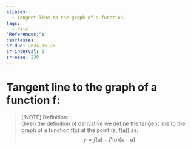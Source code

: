 ```yaml
---
aliases:
  - Tangent line to the graph of a function.
tags:
  - calc
"References:": 
cssclasses: 
sr-due: 2024-06-26
sr-interval: 6
sr-ease: 230
---
```

# Tangent line to the graph of a function f: 

> [!NOTE] Definition:  
> Given the definition of derivative we define the tangent line to the graph of a function f(x) at the point (a, f(a)) as: 
>$$
y = f(a) + f'(a)(x-a)
>$$
 
